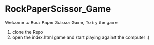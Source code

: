 # RockPaperScissor_Game

Welcome to Rock Paper Scissor Game, To try the game

1. clone the Repo
2. open the index.html game and start playing against the computer :)
